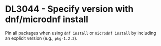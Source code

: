 # DL3044 - Specify version with dnf/microdnf install
Pin all packages when using `dnf install` or `microdnf install` by including an explicit version (e.g., `pkg-1.2.3`).
